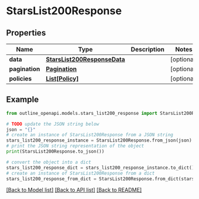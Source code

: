 # StarsList200Response


## Properties

Name | Type | Description | Notes
------------ | ------------- | ------------- | -------------
**data** | [**StarsList200ResponseData**](StarsList200ResponseData.md) |  | [optional] 
**pagination** | [**Pagination**](Pagination.md) |  | [optional] 
**policies** | [**List[Policy]**](Policy.md) |  | [optional] 

## Example

```python
from outline_openapi.models.stars_list200_response import StarsList200Response

# TODO update the JSON string below
json = "{}"
# create an instance of StarsList200Response from a JSON string
stars_list200_response_instance = StarsList200Response.from_json(json)
# print the JSON string representation of the object
print(StarsList200Response.to_json())

# convert the object into a dict
stars_list200_response_dict = stars_list200_response_instance.to_dict()
# create an instance of StarsList200Response from a dict
stars_list200_response_from_dict = StarsList200Response.from_dict(stars_list200_response_dict)
```
[[Back to Model list]](../README.md#documentation-for-models) [[Back to API list]](../README.md#documentation-for-api-endpoints) [[Back to README]](../README.md)


